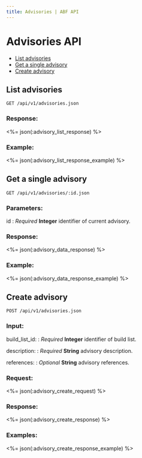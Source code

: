 ```yaml
---
title: Advisories | ABF API
---
```


# Advisories API

* <a href="#list-advisories">List advisories</a>
* <a href="#get-a-single-advisory">Get a single advisory</a>
* <a href="#create-advisory">Create advisory</a>

## List advisories

    GET /api/v1/advisories.json

### Response:

<%= json(:advisory_list_response) %>

### Example:

<%= json(:advisory_list_response_example) %>

## Get a single advisory

    GET /api/v1/advisories/:id.json

### Parameters:

id
: _Required_ **Integer** identifier of current advisory.

### Response:

<%= json(:advisory_data_response) %>

### Example:

<%= json(:advisory_data_response_example) %>

## Create advisory

    POST /api/v1/advisories.json

### Input:

build_list_id:
: _Required_ **Integer** identifier of build list.

description:
: _Required_ **String** advisory description.

references:
: _Optional_ **String** advisory references.

### Request:

<%= json(:advisory_create_request) %>

### Response:

<%= json(:advisory_create_response) %>

### Examples:

<%= json(:advisory_create_response_example) %>